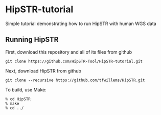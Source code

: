 # HipSTR-tutorial
Simple tutorial demonstrating how to run HipSTR with human WGS data

## Running HipSTR

First, download this repository and all of its files from github

    git clone https://github.com/HipSTR-Tool/HipSTR-tutorial.git

Next, download HipSTR from github 

    git clone --recursive https://github.com/tfwillems/HipSTR.git

To build, use Make:

    % cd HipSTR
    % make
    % cd ../
    
